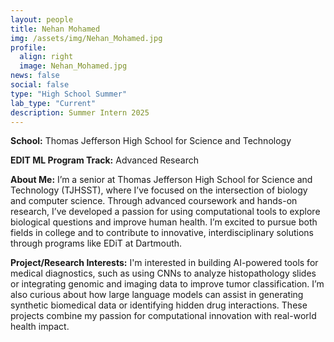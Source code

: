 ```yaml
---
layout: people
title: Nehan Mohamed
img: /assets/img/Nehan_Mohamed.jpg
profile:
  align: right
  image: Nehan_Mohamed.jpg
news: false
social: false
type: "High School Summer"
lab_type: "Current"
description: Summer Intern 2025
---
```


**School:** Thomas Jefferson High School for Science and Technology

**EDIT ML Program Track:**
Advanced Research

**About Me:**
I’m a senior at Thomas Jefferson High School for Science and Technology (TJHSST), where I’ve focused on the intersection of biology and computer science. Through advanced coursework and hands-on research, I’ve developed a passion for using computational tools to explore biological questions and improve human health. I’m excited to pursue both fields in college and to contribute to innovative, interdisciplinary solutions through programs like EDiT at Dartmouth.

**Project/Research Interests:**
I'm interested in building AI-powered tools for medical diagnostics, such as using CNNs to analyze histopathology slides or integrating genomic and imaging data to improve tumor classification. I’m also curious about how large language models can assist in generating synthetic biomedical data or identifying hidden drug interactions. These projects combine my passion for computational innovation with real-world health impact.
    